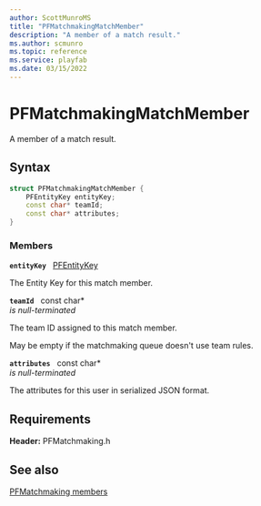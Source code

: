 ```yaml
---
author: ScottMunroMS
title: "PFMatchmakingMatchMember"
description: "A member of a match result."
ms.author: scmunro
ms.topic: reference
ms.service: playfab
ms.date: 03/15/2022
---
```


# PFMatchmakingMatchMember  

A member of a match result.  

## Syntax  
  
```cpp
struct PFMatchmakingMatchMember {  
    PFEntityKey entityKey;  
    const char* teamId;  
    const char* attributes;  
}  
```
  
### Members  
  
**`entityKey`** &nbsp; [PFEntityKey](../../pfmultiplayer/pfentitykey_clientsdk.md)  
  
The Entity Key for this match member.
  
**`teamId`** &nbsp; const char*  
*is null-terminated*  
  
The team ID assigned to this match member.
  
May be empty if the matchmaking queue doesn't use team rules.
  
**`attributes`** &nbsp; const char*  
*is null-terminated*  
  
The attributes for this user in serialized JSON format.
  
  
## Requirements  
  
**Header:** PFMatchmaking.h
  
## See also  
[PFMatchmaking members](../pfmatchmaking_members.md)  

  
  
